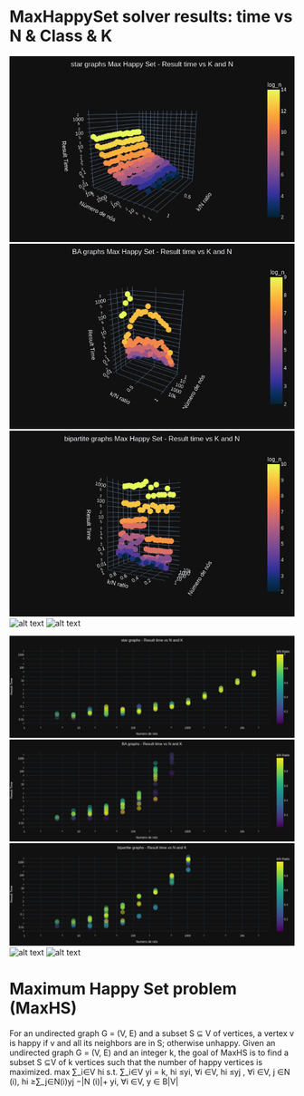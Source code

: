 # MaxHappySet solver results: time vs N & Class & K

![alt text](output/starResults6p7_2.png "Title")
![alt text](output/BAResults6p7_2.png "Title")
![alt text](output/bipartiteResults6p7_2.png "Title")
![alt text](output/cubicResults6p7_2 "Title")
![alt text](output/lollipopResults6p7_2 "Title")

![alt text](output/starResults6p7_3.png "Title")
![alt text](output/BAResults6p7_3.png "Title")
![alt text](output/bipartiteResults6p7_3.png "Title")
![alt text](output/cubicResults6p7_3 "Title")
![alt text](output/lollipopResults6p7_3 "Title")

# Maximum Happy Set problem (MaxHS)
For an undirected graph G = (V, E) and a subset S ⊆ V of vertices, a vertex
v is happy if v and all its neighbors are in S; otherwise unhappy. Given an
undirected graph G = (V, E) and an integer k, the goal of MaxHS is to find a
subset S ⊆V of k vertices such that the number of happy vertices is maximized.
max ∑_i∈V hi
s.t. ∑_i∈V yi = k,
hi ≤yi, ∀i ∈V,
hi ≤yj , ∀i ∈V, j ∈N (i),
hi ≥∑_j∈N(i)yj −|N (i)|+ yi, ∀i ∈V,
y ∈ B|V|
